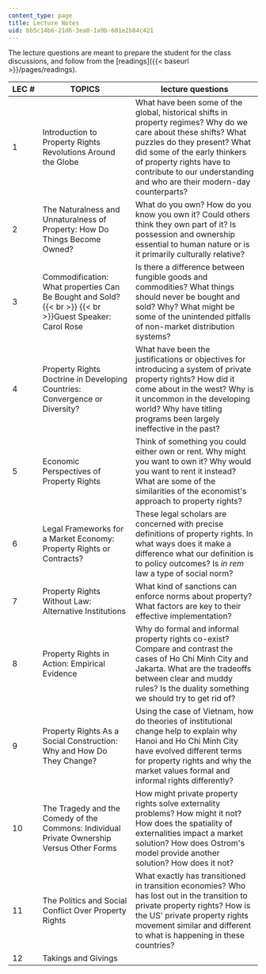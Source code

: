 ```yaml
---
content_type: page
title: Lecture Notes
uid: bb5c14b6-21d6-3ea0-1a9b-601e2b84c421
---
```


The lecture questions are meant to prepare the student for the class discussions, and follow from the [readings]({{< baseurl >}}/pages/readings).

| LEC # | TOPICS | lecture questions |
| --- | --- | --- |
| 1 | Introduction to Property Rights Revolutions Around the Globe | What have been some of the global, historical shifts in property regimes? Why do we care about these shifts? What puzzles do they present? What did some of the early thinkers of property rights have to contribute to our understanding and who are their modern-day counterparts? |
| 2 | The Naturalness and Unnaturalness of Property: How Do Things Become Owned? | What do you own? How do you know you own it? Could others think they own part of it? Is possession and ownership essential to human nature or is it primarily culturally relative? |
| 3 | Commodification: What properties Can Be Bought and Sold?  {{< br >}}  {{< br >}}Guest Speaker: Carol Rose | Is there a difference between fungible goods and commodities? What things should never be bought and sold? Why? What might be some of the unintended pitfalls of non-market distribution systems? |
| 4 | Property Rights Doctrine in Developing Countries: Convergence or Diversity? | What have been the justifications or objectives for introducing a system of private property rights? How did it come about in the west? Why is it uncommon in the developing world? Why have titling programs been largely ineffective in the past? |
| 5 | Economic Perspectives of Property Rights | Think of something you could either own or rent. Why might you want to own it? Why would you want to rent it instead? What are some of the similarities of the economist's approach to property rights? |
| 6 | Legal Frameworks for a Market Economy: Property Rights or Contracts? | These legal scholars are concerned with precise definitions of property rights. In what ways does it make a difference what our definition is to policy outcomes? Is _in rem_ law a type of social norm? |
| 7 | Property Rights Without Law: Alternative Institutions | What kind of sanctions can enforce norms about property? What factors are key to their effective implementation? |
| 8 | Property Rights in Action: Empirical Evidence | Why do formal and informal property rights co-exist? Compare and contrast the cases of Ho Chi Minh City and Jakarta. What are the tradeoffs between clear and muddy rules? Is the duality something we should try to get rid of? |
| 9 | Property Rights As a Social Construction: Why and How Do They Change? | Using the case of Vietnam, how do theories of institutional change help to explain why Hanoi and Ho Chi Minh City have evolved different terms for property rights and why the market values formal and informal rights differently? |
| 10 | The Tragedy and the Comedy of the Commons: Individual Private Ownership Versus Other Forms | How might private property rights solve externality problems? How might it not? How does the spatiality of externalities impact a market solution? How does Ostrom's model provide another solution? How does it not? |
| 11 | The Politics and Social Conflict Over Property Rights | What exactly has transitioned in transition economies? Who has lost out in the transition to private property rights? How is the US' private property rights movement similar and different to what is happening in these countries? |
| 12 | Takings and Givings |